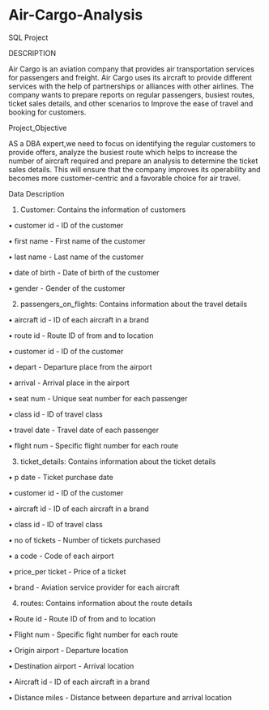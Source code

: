 # Air-Cargo-Analysis
SQL Project

DESCRIPTION

Air Cargo is an aviation company that provides air transportation services for passengers and freight. Air Cargo uses its aircraft to provide different services with the help of partnerships or alliances with other airlines. The company wants to prepare reports on regular passengers, busiest routes, ticket sales details, and other scenarios to Improve the ease of travel and booking for customers.


Project_Objective

AS a DBA expert,we need to focus on identifying the regular customers to provide offers, analyze the busiest route which helps to increase the number of aircraft required and prepare an analysis to determine the ticket sales details. This will ensure that the company improves its operability and becomes more customer-centric and a favorable choice for air travel.


Data Description 


1) Customer: Contains the information of customers
 
•	customer id - ID of the customer

•	first name - First name of the customer

•	last name - Last name of the customer

•	date of birth - Date of birth of the customer

•	gender - Gender of the customer


2) passengers_on_flights: Contains information about the travel details

•	aircraft id - ID of each aircraft in a brand

•	route id - Route ID of from and to location

•	customer id - ID of the customer

•	depart - Departure place from the airport

•	arrival - Arrival place in the airport

•	seat num - Unique seat number for each passenger

•	class id - ID of travel class

•	travel date - Travel date of each passenger

•	flight num - Specific flight number for each route


3) ticket_details: Contains information about the ticket details

•	p date - Ticket purchase date

•	customer id - ID of the customer

•	aircraft id - ID of each aircraft in a brand

•	class id - ID of travel class

•	no of tickets - Number of tickets purchased

•	a code - Code of each airport

•	price_per ticket - Price of a ticket

•	brand - Aviation service provider for each aircraft


4) routes: Contains information about the route details

•	Route id - Route ID of from and to location

•	Flight num - Specific fight number for each route

•	Origin airport - Departure location

•	Destination airport - Arrival location

•	Aircraft id - ID of each aircraft in a brand

•	Distance miles - Distance between departure and arrival location


